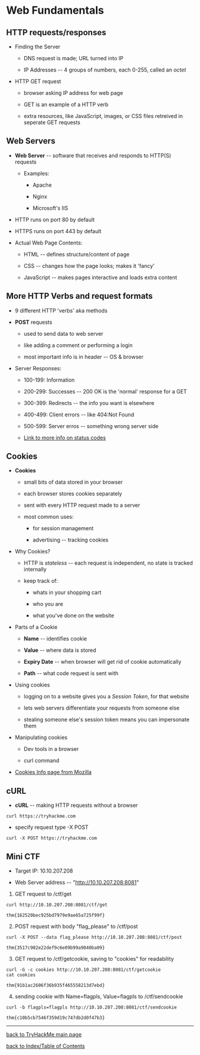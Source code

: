 # Web Fundamentals

## HTTP requests/responses

* Finding the Server

    - DNS request is made; URL turned into IP

    - IP Addresses -- 4 groups of numbers, each 0-255, called an *octet*

* HTTP GET request

    - browser asking IP address for web page

    - GET is an example of a HTTP verb

    - extra resources, like JavaScript, images, or CSS files retreived in seperate GET requests


## Web Servers

* **Web Server** -- software that receives and responds to HTTP(S) requests

    - Examples:

        + Apache

        + Nginx

        + Microsoft's IIS

* HTTP runs on port 80 by default

* HTTPS runs on port 443 by default

* Actual Web Page Contents:

    - HTML -- defines structure/content of page

    - CSS -- changes how the page looks; makes it 'fancy'

    - JavaScript -- makes pages interactive and loads extra content


## More HTTP Verbs and request formats

* 9 different HTTP 'verbs' aka methods

* **POST** requests 

    - used to send data to web server

    - like adding a comment or performing a login

    - most important info is in header -- OS & browser

* Server Responses:

    - 100-199: Information

    - 200-299: Successes -- 200 OK is the 'normal' response for a GET

    - 300-399: Redirects -- the info you want is elsewhere

    - 400-499: Client errors -- like 404:Not Found

    - 500-599: Server erros -- something wrong server side

    - [Link to more info on status codes](https://developer.mozilla.org/en-US/docs/Web/HTTP/Status)


## Cookies

* **Cookies**

    - small bits of data stored in your browser

    - each browser stores cookies separately

    - sent with every HTTP request made to a server

    - most common uses: 

        + for session management

        + advertising -- tracking cookies


* Why Cookies?

    - HTTP is *stateless* -- each request is independent, no state is tracked internally

    - keep track of:

        - whats in your shopping cart
        
        - who you are

        - what you've done on the website

* Parts of a Cookie

    - **Name** -- identifies cookie

    - **Value** -- where data is stored

    - **Expiry Date** -- when browser will get rid of cookie automatically

    - **Path** -- what code request is sent with

* Using cookies

    - logging on to a website gives you a *Session Token*, for that website

    - lets web servers differentiate your requests from someone else

    - stealing someone else's session token means you can impersonate them

* Manipulating cookies

    - Dev tools in a browser

    - curl command

* [Cookies Info page from Mozilla](https://developer.mozilla.org/en-US/docs/Web/HTTP/Cookies)


## cURL

* **cURL** -- making HTTP requests without a browser
```
curl https://tryhackme.com
```

* specify request type -X POST
```
curl -X POST https://tryhackme.com
```


## Mini CTF

* Target IP: 10.10.207.208 

* Web Server address -- "http://10.10.207.208:8081"


1. GET request to /ctf/get
```
curl http://10.10.207.208:8081/ctf/get

thm{162520bec925bd7979e9ae65a725f99f}
```

2. POST request with body "flag_please" to /ctf/post
```
curl -X POST --data flag_please http://10.10.207.208:8081/ctf/post

thm{3517c902e22def9c6e09b99a9040ba09}
```

3. GET request to /ctf/getcookie, saving to "cookies" for readability
```
curl -G -c cookies http://10.10.207.208:8081/ctf/getcookie
cat cookies

thm{91b1ac2606f36b935f465558213d7ebd}
```

4. sending cookie with Name=flagpls, Value=flagpls to /ctf/sendcookie
```
curl -b flagpls=flagpls http://10.10.207.208:8081/ctf/sendcookie

thm{c10b5cb7546f359d19c747db2d0f47b3}

```


---
[back to TryHackMe main page](thm.md)

[back to Index/Table of Contents](index.md)

